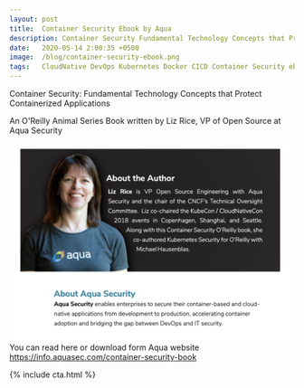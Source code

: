 ```yaml
---
layout: post
title:  Container Security Ebook by Aqua
description: Container Security Fundamental Technology Concepts that Protect Containerized Applications
date:   2020-05-14 2:00:35 +0500
image:  /blog/container-security-ebook.png
tags:   CloudNative DevOps Kubernetes Docker CICD Container Security ebook
---
```


Container Security:  Fundamental Technology Concepts that Protect Containerized Applications

An O'Reilly Animal Series Book written by Liz Rice, VP of Open Source at Aqua Security

<img src="/images/blog/container-security-ebook-by-Liz-Rice.png" alt="container-security-ebook-by-Liz-Rice">

<br>
You can read here or download form Aqua website <a href="https://info.aquasec.com/container-security-book" target="_blank">https://info.aquasec.com/container-security-book</a>


{% include cta.html %}
